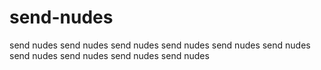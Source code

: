 # send-nudes
send nudes
send nudes
send nudes
send nudes
send nudes
send nudes
send nudes
send nudes
send nudes
send nudes
